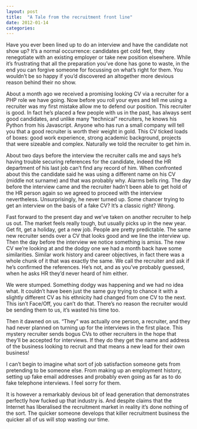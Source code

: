 ```yaml
---
layout: post
title:  "A Tale from the recruitment front line"
date: 2012-01-14  
categories:
---
```

Have you ever been lined up to do an interview and have the candidate not show up? It’s a normal occurrence: candidates get cold feet, they renegotiate with an existing employer or take new position elsewhere. While it’s frustrating that all the preparation you’ve done has gone to waste, in the end you can forgive someone for focussing on what’s right for them. You wouldn’t be so happy if you’d discovered an altogether more devious reason behind their no show.

About a month ago we received a promising looking CV via a recruiter for a PHP role we have going. Now before you roll your eyes and tell me using a recruiter was my first mistake allow me to defend our position. This recruiter is good. In fact he’s placed a few people with us in the past, has always sent good candidates, and unlike many “technical” recruiters, he knows his Python from his Javascript. Anyone who has run a small company will tell you that a good recruiter is worth their weight in gold. This CV ticked loads of boxes: good work experience, strong academic background, projects that were sizeable and complex. Naturally we told the recruiter to get him in.

About two days before the interview the recruiter calls me and says he’s having trouble securing references for the candidate, indeed the HR department of his last job can’t find any record of him. When confronted about this the candidate said he was using a different name on his CV (middle not surname) and that was probably why. Alarms bells ring. The day before the interview came and the recruiter hadn’t been able to get hold of the HR person again so we agreed to proceed with the interview nevertheless. Unsurprisingly, he never turned up. Some chancer trying to get an interview on the basis of a fake CV? It’s a classic right? Wrong.

Fast forward to the present day and we’ve taken on another recruiter to help us out. The market feels really tough, but usually picks up in the new year. Get fit, get a holiday, get a new job. People are pretty predictable. The same new recruiter sends over a CV that looks good and we line the interview up. Then the day before the interview we notice something is amiss. The new CV we’re looking at and the dodgy one we had a month back have some similarities. Similar work history and career objectives, in fact there was a whole chunk of it that was exactly the same. We call the recruiter and ask if he’s confirmed the references. He’s not, and as you’ve probably guessed, when he asks HR they’d never heard of him either.

We were stumped. Something dodgy was happening and we had no idea what. It couldn’t have been just the same guy trying to chance it with a slightly different CV as his ethnicity had changed from one CV to the next. This isn’t Face/Off, you can’t do that. There’s no reason the recruiter would be sending them to us, it’s wasted his time too.

Then it dawned on us. “They” was actually one person, a recruiter, and they had never planned on turning up for the interviews in the first place. This mystery recruiter sends bogus CVs to other recruiters in the hope that they’ll be accepted for interviews. If they do they get the name and address of the business looking to recruit and that means a new lead for their own business!

I can’t begin to imagine what sort of job satisfaction someone gets from pretending to be someone else. From making up an employment history, setting up fake email addresses and probably even going as far as to do fake telephone interviews. I feel sorry for them.

It is however a remarkably devious bit of lead generation that demonstrates perfectly how fucked up that industry is. And despite claims that the Internet has liberalised the recruitment market in reality it’s done nothing of the sort. The quicker someone develops that killer recruitment business the quicker all of us will stop wasting our time.
